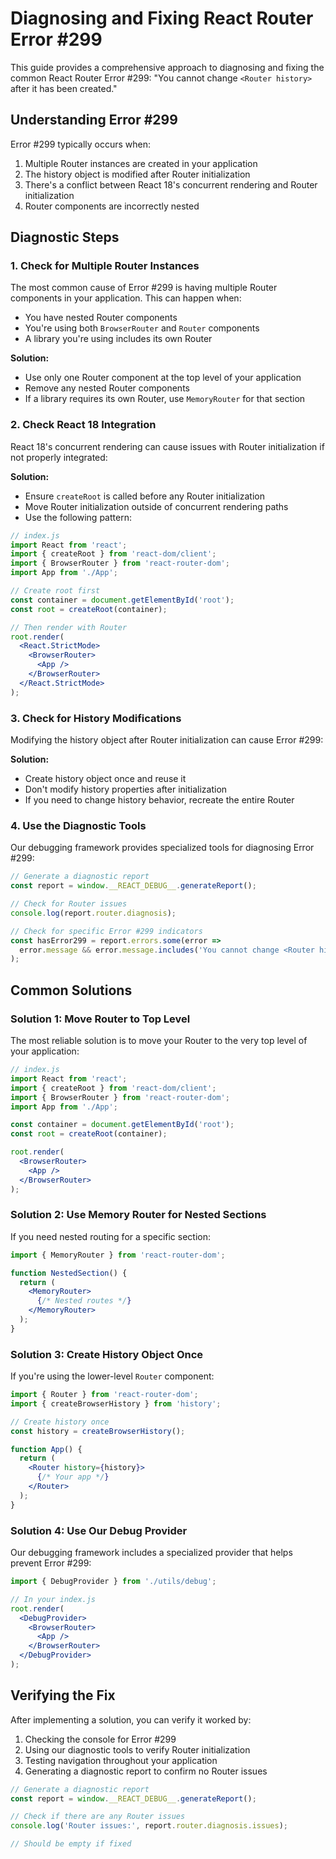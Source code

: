 # Diagnosing and Fixing React Router Error #299

This guide provides a comprehensive approach to diagnosing and fixing the common React Router Error #299: "You cannot change `<Router history>` after it has been created."

## Understanding Error #299

Error #299 typically occurs when:

1. Multiple Router instances are created in your application
2. The history object is modified after Router initialization
3. There's a conflict between React 18's concurrent rendering and Router initialization
4. Router components are incorrectly nested

## Diagnostic Steps

### 1. Check for Multiple Router Instances

The most common cause of Error #299 is having multiple Router components in your application. This can happen when:

- You have nested Router components
- You're using both `BrowserRouter` and `Router` components
- A library you're using includes its own Router

**Solution:**
- Use only one Router component at the top level of your application
- Remove any nested Router components
- If a library requires its own Router, use `MemoryRouter` for that section

### 2. Check React 18 Integration

React 18's concurrent rendering can cause issues with Router initialization if not properly integrated:

**Solution:**
- Ensure `createRoot` is called before any Router initialization
- Move Router initialization outside of concurrent rendering paths
- Use the following pattern:

```jsx
// index.js
import React from 'react';
import { createRoot } from 'react-dom/client';
import { BrowserRouter } from 'react-router-dom';
import App from './App';

// Create root first
const container = document.getElementById('root');
const root = createRoot(container);

// Then render with Router
root.render(
  <React.StrictMode>
    <BrowserRouter>
      <App />
    </BrowserRouter>
  </React.StrictMode>
);
```

### 3. Check for History Modifications

Modifying the history object after Router initialization can cause Error #299:

**Solution:**
- Create history object once and reuse it
- Don't modify history properties after initialization
- If you need to change history behavior, recreate the entire Router

### 4. Use the Diagnostic Tools

Our debugging framework provides specialized tools for diagnosing Error #299:

```javascript
// Generate a diagnostic report
const report = window.__REACT_DEBUG__.generateReport();

// Check for Router issues
console.log(report.router.diagnosis);

// Check for specific Error #299 indicators
const hasError299 = report.errors.some(error => 
  error.message && error.message.includes('You cannot change <Router history>')
);
```

## Common Solutions

### Solution 1: Move Router to Top Level

The most reliable solution is to move your Router to the very top level of your application:

```jsx
// index.js
import React from 'react';
import { createRoot } from 'react-dom/client';
import { BrowserRouter } from 'react-router-dom';
import App from './App';

const container = document.getElementById('root');
const root = createRoot(container);

root.render(
  <BrowserRouter>
    <App />
  </BrowserRouter>
);
```

### Solution 2: Use Memory Router for Nested Sections

If you need nested routing for a specific section:

```jsx
import { MemoryRouter } from 'react-router-dom';

function NestedSection() {
  return (
    <MemoryRouter>
      {/* Nested routes */}
    </MemoryRouter>
  );
}
```

### Solution 3: Create History Object Once

If you're using the lower-level `Router` component:

```jsx
import { Router } from 'react-router-dom';
import { createBrowserHistory } from 'history';

// Create history once
const history = createBrowserHistory();

function App() {
  return (
    <Router history={history}>
      {/* Your app */}
    </Router>
  );
}
```

### Solution 4: Use Our Debug Provider

Our debugging framework includes a specialized provider that helps prevent Error #299:

```jsx
import { DebugProvider } from './utils/debug';

// In your index.js
root.render(
  <DebugProvider>
    <BrowserRouter>
      <App />
    </BrowserRouter>
  </DebugProvider>
);
```

## Verifying the Fix

After implementing a solution, you can verify it worked by:

1. Checking the console for Error #299
2. Using our diagnostic tools to verify Router initialization
3. Testing navigation throughout your application
4. Generating a diagnostic report to confirm no Router issues

```javascript
// Generate a diagnostic report
const report = window.__REACT_DEBUG__.generateReport();

// Check if there are any Router issues
console.log('Router issues:', report.router.diagnosis.issues);

// Should be empty if fixed
```
